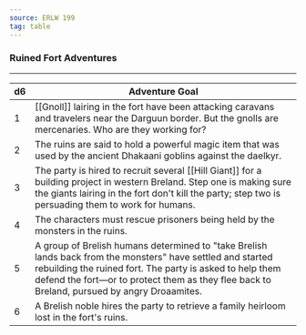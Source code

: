 ```yaml
---
source: ERLW 199
tag: table
---
```


### Ruined Fort Adventures
---
|d6|Adventure Goal|
|----|------------|
|1|[[Gnoll]] lairing in the fort have been attacking caravans and travelers near the Darguun border. But the gnolls are mercenaries. Who are they working for?|
|2|The ruins are said to hold a powerful magic item that was used by the ancient Dhakaani goblins against the daelkyr.|
|3|The party is hired to recruit several [[Hill Giant]] for a building project in western Breland. Step one is making sure the giants lairing in the fort don't kill the party; step two is persuading them to work for humans.|
|4|The characters must rescue prisoners being held by the monsters in the ruins.|
|5|A group of Brelish humans determined to "take Brelish lands back from the monsters" have settled and started rebuilding the ruined fort. The party is asked to help them defend the fort—or to protect them as they flee back to Breland, pursued by angry Droaamites.|
|6|A Brelish noble hires the party to retrieve a family heirloom lost in the fort's ruins.|
